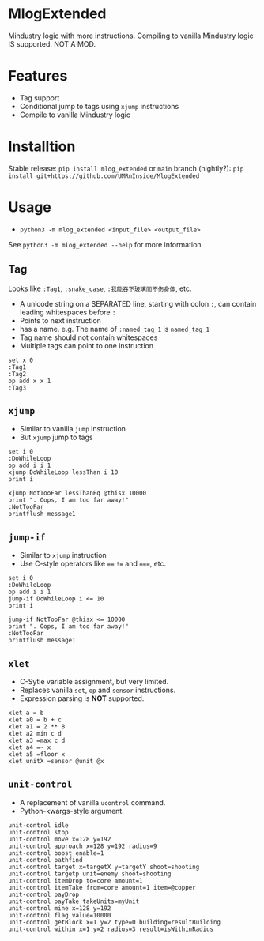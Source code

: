 # MlogExtended
Mindustry logic with more instructions. Compiling to vanilla Mindustry logic IS supported. NOT A MOD.

# Features
* Tag support
* Conditional jump to tags using `xjump` instructions
* Compile to vanilla Mindustry logic

# Installtion
 Stable release: `pip install mlog_extended` or
 `main` branch (nightly?): `pip install git+https://github.com/UMRnInside/MlogExtended`

# Usage
 * `python3 -m mlog_extended <input_file> <output_file>`

 See `python3 -m mlog_extended --help` for more information

## Tag
Looks like `:Tag1`, `:snake_case`, `:我能吞下玻璃而不伤身体`, etc.
 * A unicode string on a SEPARATED line, starting with colon `:`, can contain leading whitespaces before `:`
 * Points to next instruction
 * has a name. e.g. The name of `:named_tag_1` is `named_tag_1`
 * Tag name should not contain whitespaces
 * Multiple tags can point to one instruction
 ```
 set x 0
 :Tag1
 :Tag2
 op add x x 1
 :Tag3
 ```

## `xjump`
 * Similar to vanilla `jump` instruction
 * But `xjump` jump to tags
 
 ```
 set i 0
 :DoWhileLoop
 op add i i 1
 xjump DoWhileLoop lessThan i 10
 print i
 
 xjump NotTooFar lessThanEq @thisx 10000
 print ". Oops, I am too far away!"
 :NotTooFar
 printflush message1
 ```

## `jump-if`
 * Similar to `xjump` instruction
 * Use C-style operators like `==` `!=` and `===`, etc.
 
 ```
 set i 0
 :DoWhileLoop
 op add i i 1
 jump-if DoWhileLoop i <= 10
 print i
 
 jump-if NotTooFar @thisx <= 10000
 print ". Oops, I am too far away!"
 :NotTooFar
 printflush message1
 ```

## `xlet`
 * C-Sytle variable assignment, but very limited.
 * Replaces vanilla `set`, `op` and `sensor` instructions.
 * Expression parsing is **NOT** supported.

 ```
 xlet a = b
 xlet a0 = b + c
 xlet a1 = 2 ** 8
 xlet a2 min c d
 xlet a3 =max c d
 xlet a4 =~ x
 xlet a5 =floor x
 xlet unitX =sensor @unit @x
 ```

## `unit-control`
 * A replacement of vanilla `ucontrol` command.
 * Python-kwargs-style argument.
 ```
 unit-control idle
 unit-control stop
 unit-control move x=128 y=192
 unit-control approach x=128 y=192 radius=9
 unit-control boost enable=1
 unit-control pathfind
 unit-control target x=targetX y=targetY shoot=shooting
 unit-control targetp unit=enemy shoot=shooting
 unit-control itemDrop to=core amount=1
 unit-control itemTake from=core amount=1 item=@copper
 unit-control payDrop
 unit-control payTake takeUnits=myUnit
 unit-control mine x=128 y=192
 unit-control flag value=10000
 unit-control getBlock x=1 y=2 type=0 building=resultBuilding
 unit-control within x=1 y=2 radius=3 result=isWithinRadius
 ```
